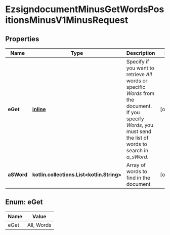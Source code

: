 
# EzsigndocumentMinusGetWordsPositionsMinusV1MinusRequest

## Properties
Name | Type | Description | Notes
------------ | ------------- | ------------- | -------------
**eGet** | [**inline**](#EGetEnum) | Specify if you want to retrieve *All* words or specific *Words* from the document. If you specify *Words*, you must send the list of words to search in *a_sWord*. |  [optional]
**aSWord** | **kotlin.collections.List&lt;kotlin.String&gt;** | Array of words to find in the document |  [optional]


<a name="EGetEnum"></a>
## Enum: eGet
Name | Value
---- | -----
eGet | All, Words



